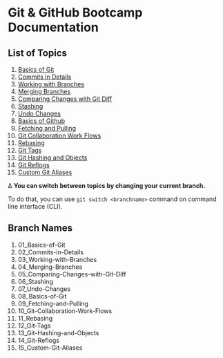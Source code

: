 # Git & GitHub Bootcamp Documentation

## List of Topics

1.  [Basics of Git](https://github.com/OzanYasin/git-and-github-bootcamp/tree/01_basics-of-git)
2.  [Commits in Details](https://github.com/OzanYasin/git-and-github-bootcamp/tree/02_Commits-in-Details)
3.  [Working with Branches](https://github.com/OzanYasin/git-and-github-bootcamp/tree/03_Working-with-Branches)
4.  [Merging Branches](https://github.com/OzanYasin/git-and-github-bootcamp/tree/04_Merging-Branches)
5.  [Comparing Changes with Git Diff](https://github.com/OzanYasin/git-and-github-bootcamp/tree/05_Comparing-Changes-with-Git-Diff)
6.  [Stashing](https://github.com/OzanYasin/git-and-github-bootcamp/tree/06_Stashing)
7.  [Undo Changes](https://github.com/OzanYasin/git-and-github-bootcamp/tree/07_Undo-Changes)
8.  [Basics of Github](https://github.com/OzanYasin/git-and-github-bootcamp/tree/08_Basics-of-Github)
9.  [Fetching and Pulling](https://github.com/OzanYasin/git-and-github-bootcamp/tree/09_Fetching-and-Pulling)
10. [Git Collaboration Work Flows](https://github.com/OzanYasin/git-and-github-bootcamp/tree/10_Git-Collaboration-Work-Flows)
11. [Rebasing](https://github.com/OzanYasin/git-and-github-bootcamp/tree/11_Rebasing)
12. [Git Tags](https://github.com/OzanYasin/git-and-github-bootcamp/tree/12_Git-Tags)
13. [Git Hashing and Objects](https://github.com/OzanYasin/git-and-github-bootcamp/tree/13_Git-Hashing-and-Objects)
14. [Git Reflogs](https://github.com/OzanYasin/git-and-github-bootcamp/tree/14_Git-Reflogs)
15. [Custom Git Aliases](https://github.com/OzanYasin/git-and-github-bootcamp/tree/15_Custom-Git-Aliases)

∆ **You can switch between topics by changing your current branch.**

To do that, you can use `git switch <branchname>` command on command line interface (CLI).

## Branch Names

1.  01_Basics-of-Git
2.  02_Commits-in-Details
3.  03_Working-with-Branches
4.  04_Merging-Branches
5.  05_Comparing-Changes-with-Git-Diff
6.  06_Stashing
7.  07_Undo-Changes
8.  08_Basics-of-Git
9.  09_Fetching-and-Pulling
10. 10_Git-Collaboration-Work-Flows
11. 11_Rebasing
12. 12_Git-Tags
13. 13_Git-Hashing-and-Objects
14. 14_Git-Reflogs
15. 15_Custom-Git-Aliases
